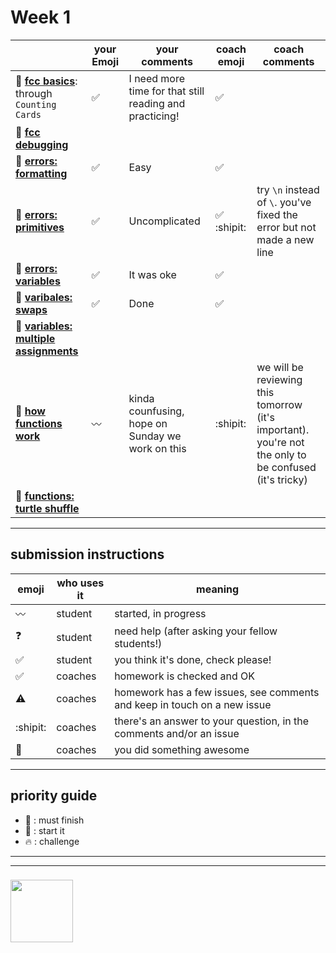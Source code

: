 # Week 1

|  | your Emoji | your comments | coach emoji | coach comments |
| --- | --- | --- | --- | --- |
| :seedling: __[fcc basics](./fcc-basic-js-pt-1.md)__: through ```Counting Cards``` | :white_check_mark:| I need more time for that still reading and practicing! | :white_check_mark: | |
| :dash: __[fcc debugging](./fcc-debugging.md)__ | | | | |
| :seedling: __[errors: formatting](./jl-errors-formatting.md)__ | :white_check_mark:| Easy| :white_check_mark: | |
| :seedling: __[errors: primitives](./jl-errors-primitive-types.md)__ | :white_check_mark:| Uncomplicated | :white_check_mark: :shipit: | try ```\n``` instead of ```\```.  you've fixed the error but not made a new line |
| :seedling: __[errors: variables](./jl-errors-variables.md)__ |:white_check_mark: | It was oke | :white_check_mark: | |
| :seedling: __[varibales: swaps](./jl-variables-swaps.md)__ |  :white_check_mark:| Done| :white_check_mark: | |
| :dash: __[variables: multiple assignments](./jl-variables-multiple.md)__ | | | | |
| :seedling: __[how functions work](./jl-functions.md)__ |:wavy_dash: |kinda counfusing, hope on Sunday we work on this | :shipit: | we will be reviewing this tomorrow (it's important).  you're not the only to be confused (it's tricky) |
| :dash: __[functions: turtle shuffle](./jl-turtle-shuffle.md)__ | | | | |

---


## submission instructions

| emoji | who uses it | meaning |
| --- | --- | --- |
|  :wavy_dash: | student | started, in progress  | 
| :question: | student | need help (after asking your fellow students!) | 
| :white_check_mark: | student | you think it's done, check please! | 
| :white_check_mark: | coaches | homework is checked and OK |
| :warning: | coaches | homework has a few issues, see comments and keep in touch on a new issue |
| :shipit: | coaches | there's an answer to your question, in the comments and/or an issue  | 
| :star2: | coaches | you did something awesome |

---

## priority guide

* :seedling: : must finish
* :dash: : start it
* :fire: : challenge

___
___
### <a href="https://hackyourfuture.be" target="_blank"><img src="https://pbs.twimg.com/profile_images/984474625009741824/Bs_qKx6-_400x400.jpg" width="100" height="100"></img></a>

